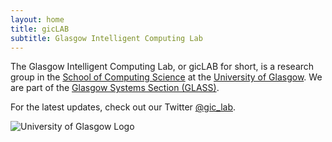 ```yaml
---
layout: home
title: gicLAB
subtitle: Glasgow Intelligent Computing Lab
---
```



The Glasgow Intelligent Computing Lab, or gicLAB for short, is a research group in the [School of Computing Science](https://www.gla.ac.uk/schools/computing/) at the [University of Glasgow](https://www.gla.ac.uk/).  We are part of the [Glasgow Systems Section (GLASS)](https://www.gla.ac.uk/schools/computing/research/researchsections/systems-section/#overview).

For the latest updates, check out our Twitter [@gic_lab](https://www.twitter.com/gic_lab).

<img src="../assets/img/glasgow_logo.png"  alt="University of Glasgow Logo" class="center">
